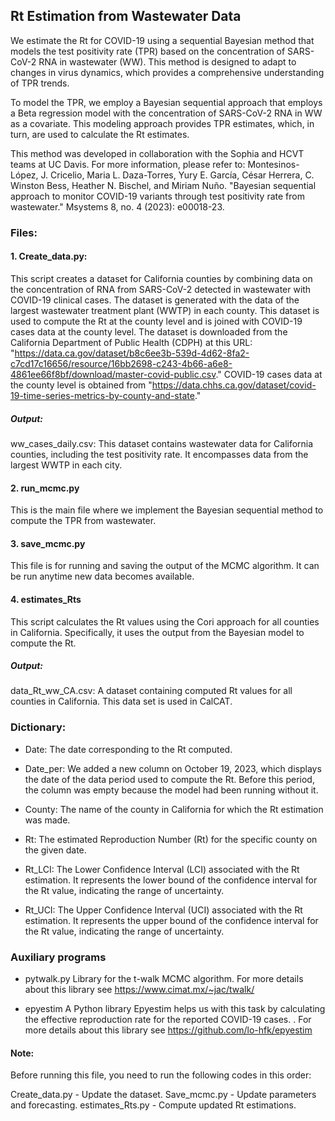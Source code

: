 
## Rt Estimation from Wastewater Data
We estimate the Rt for COVID-19 using a sequential Bayesian method that models the test positivity rate (TPR) based on the concentration of SARS-CoV-2 RNA in wastewater (WW). This method is designed to adapt to changes in virus dynamics, which provides a comprehensive understanding of TPR trends. 

To model the TPR, we employ a Bayesian sequential approach that employs a Beta regression model with the concentration of SARS-CoV-2 RNA in WW as a covariate. This modeling approach provides TPR estimates, which, in turn, are used to calculate the Rt estimates. 

This method was developed in collaboration with the Sophia and HCVT teams at UC Davis. For more information, please refer to: 
Montesinos-López, J. Cricelio, Maria L. Daza-Torres, Yury E. García, César Herrera, C. Winston Bess, Heather N. Bischel, and Miriam Nuño. "Bayesian sequential approach to monitor COVID-19 variants through test positivity rate from wastewater." Msystems 8, no. 4 (2023): e00018-23.

### Files:
#### 1. Create_data.py:
This script creates a dataset for California counties by combining data on the concentration of RNA from SARS-CoV-2 detected in wastewater with COVID-19 clinical cases.
The dataset is generated with the data of the largest wastewater treatment plant (WWTP) in each county. This dataset is used to compute the Rt at the county level and is joined with COVID-19 cases data at the county level.
The dataset is downloaded from the California Department of Public Health (CDPH) at this URL: "https://data.ca.gov/dataset/b8c6ee3b-539d-4d62-8fa2-c7cd17c16656/resource/16bb2698-c243-4b66-a6e8-4861ee66f8bf/download/master-covid-public.csv."
COVID-19 cases data at the county level is obtained from "https://data.chhs.ca.gov/dataset/covid-19-time-series-metrics-by-county-and-state."
##### Output:
ww_cases_daily.csv: This dataset contains wastewater data for California counties, including the test positivity rate. It encompasses data from the largest WWTP in each city.

#### 2. run_mcmc.py
This is the main file where we implement the Bayesian sequential method to compute the TPR from wastewater.

#### 3. save_mcmc.py 
This file is for running and saving the output of the MCMC algorithm. It can be run anytime new data becomes available.

#### 4. estimates_Rts
This script calculates the Rt values using the Cori approach for all counties in California. Specifically, it uses the output from the Bayesian model to compute the Rt.

##### Output:
data_Rt_ww_CA.csv: A dataset containing computed Rt values for all counties in California. This data set is used in CalCAT.

### Dictionary:
- Date: The date corresponding to the Rt computed.

- Date_per: We added a new column on October 19, 2023, which displays the date of the data period used to compute the Rt.
Before this period, the column was empty because the model had been running without it.

- County: The name of the county in California for which the Rt estimation was made.

- Rt: The estimated Reproduction Number (Rt) for the specific county on the given date.

- Rt_LCI: The Lower Confidence Interval (LCI) associated with the Rt estimation. It represents the lower bound of the confidence interval for the Rt value, indicating the range of uncertainty.

- Rt_UCI: The Upper Confidence Interval (UCI) associated with the Rt estimation. It represents the upper bound of the confidence interval for the Rt value, indicating the range of uncertainty.

### Auxiliary programs

- pytwalk.py
Library for the t-walk MCMC algorithm. For more details about this library see https://www.cimat.mx/~jac/twalk/

- epyestim
A Python library Epyestim helps us with this task by calculating the effective reproduction rate for the reported COVID-19 cases. . For more details about this library see https://github.com/lo-hfk/epyestim

#### Note:
Before running this file, you need to run the following codes in this order:

Create_data.py - Update the dataset.
Save_mcmc.py - Update parameters and forecasting.
estimates_Rts.py - Compute updated Rt estimations.

